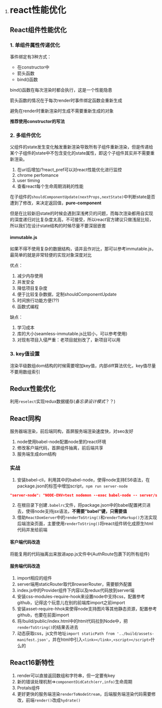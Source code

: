 1. # react性能优化

   ## React组件性能优化

   ### 1. 单组件属性传递优化

   事件绑定有3种方式：

   * 在constructor中
   * 箭头函数
   * bind()函数

   bind()函数在每次渲染时都会执行，这是一个性能隐患

   箭头函数的情况在于每次render时事件绑定函数会重新生成

   避免在render时重新渲染时生成不需要重新生成的对象

   **推荐使用constructor的写法**

   ### 2. 多组件优化

   父组件的state发生变化触发重新渲染导致所有子组件重新渲染，但是传递给某个子组件的state中不包含变化的state属性，即这个子组件其实并不需要重新渲染。

   1. 在url后增加/?react_pref可以对react性能优化进行监控
   2. chrome perfomance
   3. user timing
   4. 查看react每个生命周期消耗的性能

   在子组件的`shouldComponentUpdate(nextProps,nextState)`中判断state是否遭到了修改，来决定返回值，**pure-component**

   但是在比较新旧state的时候会遇到深浅拷贝的问题，而每次渲染都用自实现的深度递归对比复杂度太高，不可接受，所以react官方建议只做浅层比较，所以我们在设计state结构的时候尽量不要深层嵌套

   #### immutable.js

   如果不得不使用复杂的数据结构，请并且作对比，那可以参考immutable.js，最简单的就是非常轻便的实现对象深度对比

   优点：

   1. 减少内存使用
   2. 并发安全
   3. 降低项目复杂度
   4. 便于比较复杂数据，定制shouldComponentUpdate
   5. 时间旅行功能方便(??)
   6. 函数式编程

   缺点：

   1. 学习成本
   2. 库的大小(seamless-immutable.js比较小，可以参考使用)
   3. 对现有项目入侵严重：老项目就别改了，新项目可以用

   ### 3. key值设置

   渲染平级数组dom结构的时候需要增加key值，内部diff算法优化，key值尽量不要用数组索引

   ## Redux性能优化

   利用`reselect`实现redux数据缓存(*备忘录设计模式*？？)

   ## React同构

   服务器端渲染，前后端同构，首屏服务端渲染速度快，对seo友好

   1. node使用babel-node配置node里的react环境
   2. 修改客户端代码，首屏组件抽离，前后端共享
   3. 服务端生成dom结构

   ### 实战

   1. 安装babel-cli，利用其中的babel-node，使得node支持ES6语法，在package.json的标签中增加script，`npm run server-node`

   ```json
   "server-node": "NODE-ENV=test nodemon --exec babel-node -- server/server.js"
   ```

   2. 在根目录下创建`.babelrc`文件，将package.json中的babel配置拷贝进去，使得node支持jsx语法，**不需要"babel"键，只需要值**
   3. 借助`ReactDomServer`中的`renderToString()`和`renderToMarkup()`方法实现后端渲染页面，主要使用`renderToString()`将react组件转化成原生html代码并发给前端

   #### 客户端代码改造

   将能复用的代码抽离出来放进app.js文件中(AuthRoute包裹下的所有组件)

   #### 服务端代码改造

   1. import相应的组件
   2. server端用staticRouter取代BrowserRouter，需要额外配置
   3. index.js中的Provider组件下内容以及redux代码放到server端
   4. 安装css-modules-require-hook来设置node中支持css，配置参考github，记得这个玩意儿在别的前端库import之前import
   5. 安装asset-require-hhok来使得node支持图片等其他静态资源，配置参考github，也要在前面import
   6. 将/build/public/index.html中的html代码拉到Node中，把`renderToString()`的结果丢进去
   7. 动态获取css，js文件地址`import staticPath from '../build/assets-manifest.json'`，并在html中引入`<link></link>,<script></script>`什么的

   ## React16新特性

   1. render可以直接返回数组和字符串，但一定要有key
   2. 新的错误处理机制=>`componentDidCatch(err,info)`生命周期
   3. Protals组件
   4. 更好更快的服务端渲染`renderToNodeStream`，后端服务端渲染代码需要修改，前端`render()`改成`hydrate()`